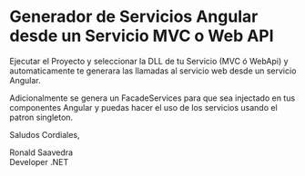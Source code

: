 # Generador de Servicios Angular desde un Servicio MVC o Web API

Ejecutar el Proyecto y seleccionar la DLL de tu Servicio (MVC ó WebApi) y automaticamente te generara las llamadas al servicio web desde un servicio Angular.

Adicionalmente se genera un FacadeServices para que sea injectado en tus componentes Angular y puedas hacer el uso de los servicios usando el patron singleton.

Saludos Cordiales,

Ronald Saavedra <br>
Developer .NET
